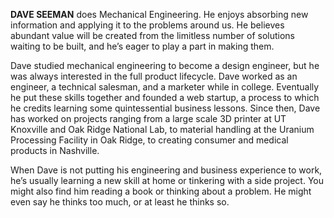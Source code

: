 **DAVE SEEMAN** does Mechanical Engineering. He enjoys absorbing new information and applying it to the problems around us. He believes abundant value will be created from the limitless number of solutions waiting to be built, and he’s eager to play a part in making them.

Dave studied mechanical engineering to become a design engineer, but he was always interested in the full product lifecycle. Dave worked as an engineer, a technical salesman, and a marketer while in college. Eventually he put these skills together and founded a web startup, a process to which he credits learning some quintessential business lessons. Since then, Dave has worked on projects ranging from a large scale 3D printer at UT Knoxville and Oak Ridge National Lab, to material handling at the Uranium Processing Facility in Oak Ridge, to creating consumer and medical products in Nashville.

When Dave is not putting his engineering and business experience to work, he’s usually learning a new skill at home or tinkering with a side project. You might also find him reading a book or thinking about a problem. He might even say he thinks too much, or at least he thinks so.
